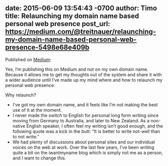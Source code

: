 date: 2015-06-09 13:54:43 -0700
author: Timo
title: Relaunching my domain name based personal web presence
post_url: https://medium.com/@treitnauer/relaunching-my-domain-name-based-personal-web-presence-5498e68e409b
----

Published on [Medium](https://medium.com/@treitnauer/relaunching-my-domain-name-based-personal-web-presence-5498e68e409b):

Yes, I’m publishing this on Medium and not on my own domain name. Because it allows me to get my thoughts out of the system and share it with a wider audience until I‘ve made up my mind where and how to relaunch my personal web presence.

Why relaunch?

+ I’ve got my own domain name, and it feels like I’m not making the best use of it at the moment.
+ I never made the switch to English for personal long form writing since moving from Germany to Australia, and later to New Zealand. As a non-native English speaker, I often feel my writing isn’t good enough, and the following quote was a kick in the butt: “It is better to write not-well than to not write.”
+ We had plenty of discussions about personal sites and our individual voices on the web at work. Over the last few years, I’ve been writing quite a bit on the iwantmyname blog which is simply not me as a person, and I want to change this.
